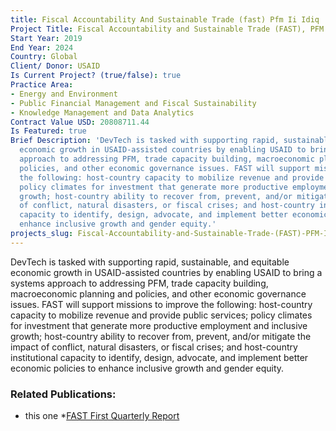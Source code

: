 ```yaml
---
title: Fiscal Accountability And Sustainable Trade (fast) Pfm Ii Idiq
Project Title: Fiscal Accountability and Sustainable Trade (FAST), PFM II IDIQ
Start Year: 2019
End Year: 2024
Country: Global
Client/ Donor: USAID
Is Current Project? (true/false): true
Practice Area:
- Energy and Environment
- Public Financial Management and Fiscal Sustainability
- Knowledge Management and Data Analytics
Contract Value USD: 20808711.44
Is Featured: true
Brief Description: 'DevTech is tasked with supporting rapid, sustainable, and equitable
  economic growth in USAID-assisted countries by enabling USAID to bring a systems
  approach to addressing PFM, trade capacity building, macroeconomic planning and
  policies, and other economic governance issues. FAST will support missions to improve
  the following: host-country capacity to mobilize revenue and provide public services;
  policy climates for investment that generate more productive employment and inclusive
  growth; host-country ability to recover from, prevent, and/or mitigate the impact
  of conflict, natural disasters, or fiscal crises; and host-country institutional
  capacity to identify, design, advocate, and implement better economic policies to
  enhance inclusive growth and gender equity.'
projects_slug: Fiscal-Accountability-and-Sustainable-Trade-(FAST)-PFM-II-IDIQ
---
```


DevTech is tasked with supporting rapid, sustainable, and equitable economic growth in USAID-assisted countries by enabling USAID to bring a systems approach to addressing PFM, trade capacity building, macroeconomic planning and policies, and other economic governance issues. FAST will support missions to improve the following: host-country capacity to mobilize revenue and provide public services; policy climates for investment that generate more productive employment and inclusive growth; host-country ability to recover from, prevent, and/or mitigate the impact of conflict, natural disasters, or fiscal crises; and host-country institutional capacity to identify, design, advocate, and implement better economic policies to enhance inclusive growth and gender equity.

### Related Publications: ###
  * this one
  *[FAST First Quarterly Report](	https://pdf.usaid.gov/pdf_docs/PA00WB8X.pdf)
